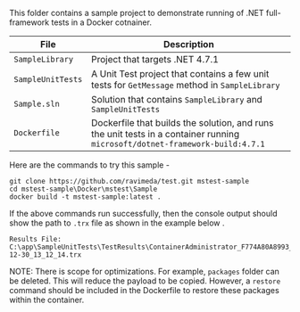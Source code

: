 This folder contains a sample project to demonstrate running of .NET full-framework tests in a Docker cotnainer.

| File | Description |
|------|-------------|
| `SampleLibrary` | Project that targets .NET 4.7.1 |
| `SampleUnitTests` | A Unit Test project that contains a few unit tests for `GetMessage` method in `SampleLibrary` |
| `Sample.sln` | Solution that contains `SampleLibrary` and `SampleUnitTests` |
| `Dockerfile` | Dockerfile that builds the solution, and runs the unit tests in a container running `microsoft/dotnet-framework-build:4.7.1` |

Here are the commands to try this sample -

```
git clone https://github.com/ravimeda/test.git mstest-sample
cd mstest-sample\Docker\mstest\Sample
docker build -t mstest-sample:latest .
```

If the above commands run successfully, then the console output should show the path to `.trx` file as shown in the example below .

```
Results File: C:\app\SampleUnitTests\TestResults\ContainerAdministrator_F774A80A8993_2017-12-30_13_12_14.trx
```

NOTE: There is scope for optimizations.  For example, `packages` folder can be deleted.  This will reduce the payload to be copied.  However, a `restore` command should be included in the Dockerfile to restore these packages within the container.
